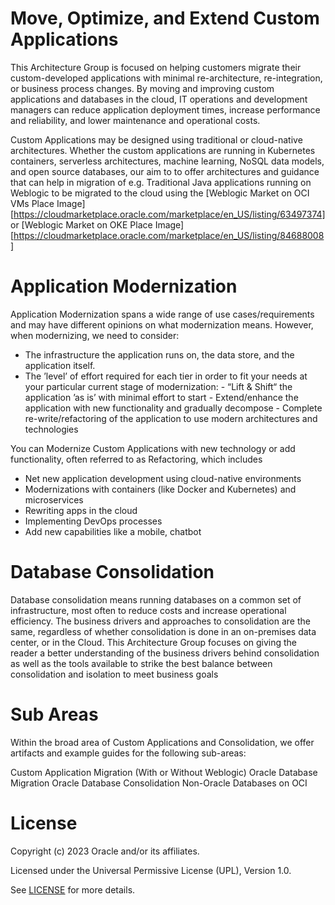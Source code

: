 # Move, Optimize, and Extend Custom Applications

This Architecture Group is focused on helping customers migrate their custom-developed applications with minimal re-architecture, re-integration, or business process changes. By moving and improving custom applications and databases in the cloud, IT operations and development managers can reduce application deployment times, increase performance and reliability, and lower maintenance and operational costs.

Custom Applications may be designed using traditional or cloud-native architectures. Whether the custom applications are running in Kubernetes containers, serverless architectures, machine learning, NoSQL data models, and open source databases, our aim to to offer architectures and guidance that can help in migration of e.g. Traditional Java applications running on Weblogic to be migrated to the cloud using the [Weblogic Market on OCI VMs Place Image] [https://cloudmarketplace.oracle.com/marketplace/en_US/listing/63497374] or [Weblogic Market on OKE Place Image] [https://cloudmarketplace.oracle.com/marketplace/en_US/listing/84688008]


# Application Modernization 

Application Modernization spans a wide range of use cases/requirements and may have different opinions on what modernization means. However, when modernizing, we need to consider:

- The infrastructure the application runs on, the data store, and the application itself. 
- The ’level’ of effort required for each tier in order to fit your needs at your particular current stage of modernization:
          - “Lift & Shift“ the application ’as is’ with minimal effort to start
          - Extend/enhance the application with new functionality and gradually decompose
          - Complete re-write/refactoring of the application to use modern architectures and technologies

You can Modernize Custom Applications with new technology or add functionality, often referred to as Refactoring, which includes
- Net new application development using cloud-native environments
- Modernizations with containers (like Docker and Kubernetes) and microservices
- Rewriting apps in the cloud
- Implementing DevOps processes
- Add new capabilities like a mobile, chatbot
  
# Database Consolidation 

Database consolidation means running databases on a common set of infrastructure, most often to reduce costs and increase operational efficiency. The business drivers and approaches to consolidation are the same, regardless of whether consolidation is done in an on-premises data center, or in the Cloud. This Architecture Group focuses on giving the reader a better understanding of the business drivers behind consolidation as well as the tools available to strike the best balance between consolidation and isolation to meet business goals

# Sub Areas 

Within the broad area of Custom Applications and Consolidation, we offer artifacts and example guides for the following sub-areas:

Custom Application Migration (With or Without Weblogic) 
Oracle Database Migration 
Oracle Database Consolidation 
Non-Oracle Databases on OCI 

# License

Copyright (c) 2023 Oracle and/or its affiliates.

Licensed under the Universal Permissive License (UPL), Version 1.0.

See [LICENSE]([https://github.com/oracle-devrel/technology-engineering/blob/folder-structure/LICENSE](https://github.com/oracle-devrel/technology-engineering/blob/main/LICENSE)https://github.com/oracle-devrel/technology-engineering/blob/main/LICENSE) for more details.
